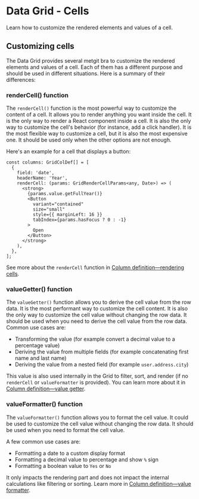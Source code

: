 # Data Grid - Cells

<p class="description">Learn how to customize the rendered elements and values of a cell.</p>

## Customizing cells

The Data Grid provides several metgit bra to customize the rendered elements and values of a cell.
Each of them has a different purpose and should be used in different situations.
Here is a summary of their differences:

### renderCell() function

The `renderCell()` function is the most powerful way to customize the content of a cell.
It allows you to render anything you want inside the cell.
It is the only way to render a React component inside a cell.
It is also the only way to customize the cell's behavior (for instance, add a click handler).
It is the most flexible way to customize a cell, but it is also the most expensive one.
It should be used only when the other options are not enough.

Here's an example for a cell that displays a button:

```tsx
const columns: GridColDef[] = [
  {
    field: 'date',
    headerName: 'Year',
    renderCell: (params: GridRenderCellParams<any, Date>) => (
      <strong>
        {params.value.getFullYear()}
        <Button
          variant="contained"
          size="small"
          style={{ marginLeft: 16 }}
          tabIndex={params.hasFocus ? 0 : -1}
        >
          Open
        </Button>
      </strong>
    ),
  },
];
```

See more about the `renderCell` function in [Column definition—rendering cells](/x/react-data-grid/column-definition/#rendering-cells).

### valueGetter() function

The `valueGetter()` function allows you to derive the cell value from the row data.
It is the most performant way to customize the cell content.
It is also the only way to customize the cell value without changing the row data.
It should be used when you need to derive the cell value from the row data. Common use cases are:

- Transforming the value (for example convert a decimal value to a percentage value)
- Deriving the value from multiple fields (for example concatenating first name and last name)
- Deriving the value from a nested field (for example `user.address.city`)

This value is also used internally in the Grid to filter, sort, and render (if no `renderCell` or `valueFormatter` is provided).
You can learn more about it in [Column definition—value getter](/x/react-data-grid/column-definition/#value-getter).

### valueFormatter() function

The `valueFormatter()` function allows you to format the cell value.
It could be used to customize the cell value without changing the row data.
It should be used when you need to format the cell value.

A few common use cases are:

- Formatting a date to a custom display format
- Formatting a decimal value to percentage and show `%` sign
- Formatting a boolean value to `Yes` or `No`

It only impacts the rendering part and does not impact the internal calculations like filtering or sorting.
Learn more in [Column definition—value formatter](/x/react-data-grid/column-definition/#value-formatter).
